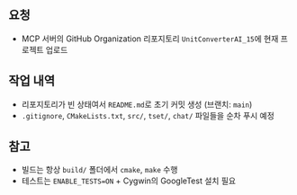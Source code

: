 ## 요청

- MCP 서버의 GitHub Organization 리포지토리 `UnitConverterAI_15`에 현재 프로젝트 업로드

## 작업 내역

- 리포지토리가 빈 상태여서 `README.md`로 초기 커밋 생성 (브랜치: `main`)
- `.gitignore`, `CMakeLists.txt`, `src/`, `tset/`, `chat/` 파일들을 순차 푸시 예정

## 참고

- 빌드는 항상 `build/` 폴더에서 `cmake`, `make` 수행
- 테스트는 `ENABLE_TESTS=ON` + Cygwin의 GoogleTest 설치 필요
